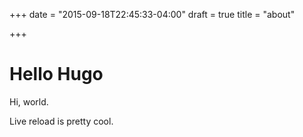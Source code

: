 +++
date = "2015-09-18T22:45:33-04:00"
draft = true
title = "about"

+++
# Hello Hugo

Hi, world.

Live reload is pretty cool.

